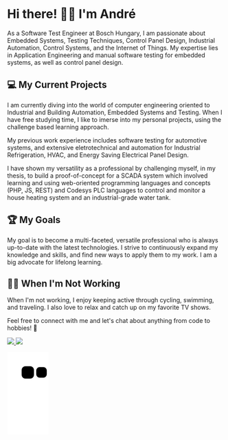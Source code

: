 # Hi there! 🙋‍♂️ I'm André

As a Software Test Engineer at Bosch Hungary, I am passionate about Embedded Systems, Testing Techniques, Control Panel Design, Industrial Automation, Control Systems, and the Internet of Things. My expertise lies in Application Engineering and manual software testing for embedded systems, as well as control panel design.

## 💻 My Current Projects

I am currently diving into the world of computer engineering oriented to Industrial and Building Automation, Embedded Systems and Testing. When I have free studying time, I like to imerse into my personal projects, using the challenge based learning approach. 

My previous work experience includes software testing for automotive systems, and extensive eletrotechnical and automation for Industrial Refrigeration, HVAC, and Energy Saving Electrical Panel Design. 

I have shown my versatility as a professional by challenging myself, in my thesis,  to build a proof-of-concept for a SCADA system which involved learning and using web-oriented programming languages and concepts (PHP, JS, REST) and Codesys PLC languages to control and monitor a house heating system and an industrial-grade water tank.

## 🏆 My Goals
My goal is to become a multi-faceted, versatile professional who is always up-to-date with the latest technologies. I strive to continuously expand my knowledge and skills, and find new ways to apply them to my work. I am a big advocate for lifelong learning. 

## 🚴‍♂️ When I'm Not Working
When I'm not working, I enjoy keeping active through cycling, swimming, and traveling. I also love to relax and catch up on my favorite TV shows.

Feel free to connect with me and let's chat about anything from code to hobbies! 💬

<div>
<a href="https://github.com/Andrebiasuz">
<img height="150em" src="https://github-readme-stats.vercel.app/api/top-langs/?username=Andrebiasuz&layout=compact&langs_count=7&theme=dracula"/>
<img height="150em" src="https://github-readme-stats.vercel.app/api?username=Andrebiasuz&show_icons=true&theme=dracula&include_all_commits=true&count_private=true"/>
</div>

![Snake animation](https://github.com/Andrebiasuz/Andrebiasuz/blob/output/github-contribution-grid-snake.svg)

<!--
**Andrebiasuz/Andrebiasuz** is a ✨ _special_ ✨ repository because its `README.md` (this file) appears on your GitHub profile.

Here are some ideas to get you started:

- 🔭 I’m currently working on ...
- 🌱 I’m currently learning ...
- 👯 I’m looking to collaborate on ...
- 🤔 I’m looking for help with ...
- 💬 Ask me about ...
- 📫 How to reach me: ...
- 😄 Pronouns: ...
- ⚡ Fun fact: ...
-->
